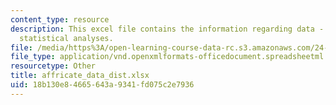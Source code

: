 ```yaml
---
content_type: resource
description: This excel file contains the information regarding data - excel spreadsheet
  statistical analyses.
file: /media/https%3A/open-learning-course-data-rc.s3.amazonaws.com/24-915-linguistic-phonetics-fall-2015/18b130e84665643a9341fd075c2e7936_affricate_data_dist.xlsx
file_type: application/vnd.openxmlformats-officedocument.spreadsheetml.sheet
resourcetype: Other
title: affricate_data_dist.xlsx
uid: 18b130e8-4665-643a-9341-fd075c2e7936
---
```

